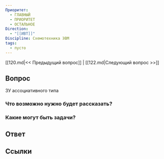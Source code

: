 ```yaml
---
Приоритет:
  - ГЛАВНЫЙ
  - ПРИОРИТЕТ
  - ОСТАЛЬНОЕ
Direction:
  - "[[ИВТ]]" 
Discipline: Схемотехника ЭВМ 
tags:
  - пусто
---
```

[[120.md|<< Предыдущий вопрос]] | [[122.md|Следующий вопрос >>]]
## Вопрос

ЗУ ассоциативного типа

### Что возможно нужно будет рассказать?

### Какие могут быть задачи?

## Ответ

## Ссылки
